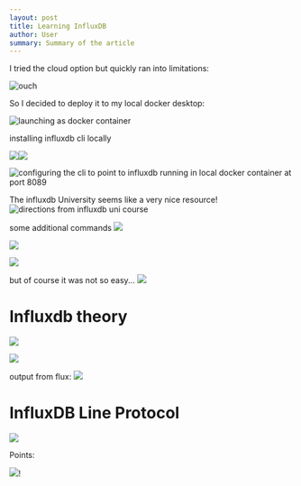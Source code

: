 ```yaml
---
layout: post
title: Learning InfluxDB
author: User
summary: Summary of the article
---
```

I tried the cloud option but quickly ran into limitations:

![ouch](../assets/images/2022-04-15-influx_db_explorations/2022-04-15-13-20-48.png)

So I decided to deploy it to my local docker desktop:

![launching as docker container](../assets/images/2022-04-15-influx_db_explorations/2022-04-15-13-16-38.png)

installing influxdb cli locally

![](../assets/images/2022-04-15-influx_db_explorations/2022-04-15-13-56-01.png)![](../assets/images/2022-04-15-influx_db_explorations/2022-04-15-13-56-33.png)

![configuring the cli to point to influxdb running in local docker container at port 8089](../assets/images/2022-04-15-influx_db_explorations/2022-04-15-13-56-45.png)

The influxdb University seems like a very nice resource!
![directions from influxdb uni course](../assets/images/2022-04-15-influx_db_explorations/2022-04-15-13-59-01.png)

some additional commands
![](../assets/images/2022-04-15-influx_db_explorations/2022-04-15-14-04-00.png)

![](../assets/images/2022-04-15-influx_db_explorations/2022-04-15-14-04-41.png)

![](../assets/images/2022-04-15-influx_db_explorations/2022-04-15-14-08-52.png)

but of course it was not so easy...
![](../assets/images/2022-04-15-influx_db_explorations/2022-04-15-14-11-07.png)

# Influxdb theory

![](../assets/images/2022-04-15-influx_db_explorations/2022-04-15-14-14-28.png)

![](../assets/images/2022-04-15-influx_db_explorations/2022-04-15-14-15-26.png)

output from flux:
![](../assets/images/2022-04-15-influx_db_explorations/2022-04-15-14-17-14.png)

# InfluxDB Line Protocol

![](../assets/images/2022-04-15-influx_db_explorations/2022-04-15-14-18-54.png)

Points: 



![](../assets/images/2022-04-15-influx_db_explorations/2022-04-15-14-20-52.png)!

[](../assets/images/2022-04-15-influx_db_explorations/2022-04-15-14-23-48.png)

